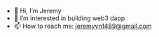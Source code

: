- 👋 Hi, I’m Jeremy
- 👀 I’m interested in building web3 dapp
- 📫 How to reach me: jeremyvn1489@gmail.com
